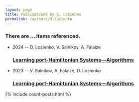 ```yaml
---
layout: page
title: Publications by D. Lozienko
permalink: /authors/d-lozienko
---
```


<h3 id="number-posts">There are ... items referenced.</h3>
<ul class="post-list">
<li><span class='post-meta'>2024 -- D. Lozienko, V. Salnikov, A. Falaize</span><h3><a class='post-link' href="{{ site.baseurl }}/learning-port-hamiltonian-systems-algorithms0">Learning port-Hamiltonian Systems—Algorithms</a></h3></li>
<li><span class='post-meta'>2023 -- V. Salnikov, A. Falaize, D. Lozienko</span><h3><a class='post-link' href="{{ site.baseurl }}/learning-port-hamiltonian-systems-algorithms">Learning port-Hamiltonian Systems—Algorithms</a></h3></li>

</ul>
{% include count-posts.html %}
